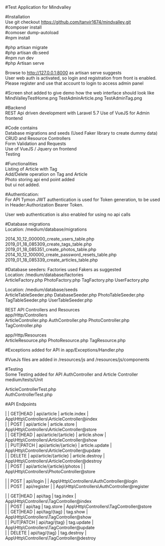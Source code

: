 #Test Application for Mindvalley   

#Installation   
Use git checkout https://github.com/tanvir1674/mindvalley.git   
#composer install   
#comoser dump-autoload   
#npm install   

#php artisan migrate   
#php artisan db:seed   
#npm run dev   
#php Artisan serve   

Browse to http://127.0.0.1:8000 as artisan serve suggests   
User web auth is activated, so login and registration from front is enabled.   
Please register and use that account to login to access admin panel   

#Screen shot added to give demo how the web interface should look like   
MindValleyTestHome.png  TestAdminArticle.png  TestAdminTag.png   




#Backend   
REST Api driven development with Laravel 5.7 
Use of VueJS for Admin frontend   

#Code contains   
Database migrations and seeds (Used Faker library to create dummy data)   
CRUD and Resource Controllers   
Form Validation and Requests   
Use of VueJS / Jquery on frontend   
Testing   

#Functionalities   
Listing of Article with Tag   
Add/Delete operation on Tag and Article   
Photo storing api end point added   
but ui not added.   

#Authentication:   
For API Tymon JWT authentication is used for Token generation, 
to be used in Header:Authorization Bearer Token.   

User web authentication is also enabled for using no api calls   

#Database migrations    
Location: /medium/database/migrations   

2014_10_12_000000_create_users_table.php               
2019_01_18_085309_create_tags_table.php      
2019_01_18_085351_create_photos_table.php   
2014_10_12_100000_create_password_resets_table.php     
2019_01_18_085339_create_articles_table.php   

#Database seeders: Factories used Fakers as suggested   
Location: /medium/database/factories   
ArticleFactory.php  PhotoFactory.php  TagFactory.php  UserFactory.php   

Location: /medium/database/seeds   
ArticleTableSeeder.php  DatabaseSeeder.php  PhotoTableSeeder.php  TagTableSeeder.php  UserTableSeeder.php   

REST API Controllers and Resources   
app/Http/Controllers   
ArticleController.php  AuthController.php  PhotoController.php  TagController.php   

app/Http/Resources   
ArticleResource.php  PhotoResource.php  TagResource.php   

#Exceptions added for API in app/Exceptions/Handler.php   

#VueJs files are added in /resources/js and /resources/js/components   


#Testing   
Some Testing added for API AuthController and Article Controller   
medium/tests/Unit   

ArticleControllerTest.php     
AuthControllerTest.php   

#API Endpoints     

|        | GET|HEAD  | api/article                  | article.index    | App\Http\Controllers\ArticleController@index      
|        | POST      | api/article                  | article.store    | App\Http\Controllers\ArticleController@store      
|        | GET|HEAD  | api/article/{article}        | article.show     | App\Http\Controllers\ArticleController@show       
|        | PUT|PATCH | api/article/{article}        | article.update   | App\Http\Controllers\ArticleController@update       
|        | DELETE    | api/article/{article}        | article.destroy  | App\Http\Controllers\ArticleController@destroy       
|        | POST      | api/article/{article}/photos |                  | App\Http\Controllers\PhotoController@store         

|        | POST      | api/login                    |                  | App\Http\Controllers\AuthController@login           
|        | POST      | api/register                 |                  | App\Http\Controllers\AuthController@register         

|        | GET|HEAD  | api/tag                      | tag.index        | App\Http\Controllers\TagController@index          
|        | POST      | api/tag                      | tag.store        | App\Http\Controllers\TagController@store                
|        | GET|HEAD  | api/tag/{tag}                | tag.show         | App\Http\Controllers\TagController@show                       
|        | PUT|PATCH | api/tag/{tag}                | tag.update       | App\Http\Controllers\TagController@update                           
|        | DELETE    | api/tag/{tag}                | tag.destroy      | App\Http\Controllers\TagController@destroy                                

